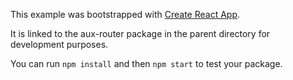 This example was bootstrapped with [Create React App](https://github.com/facebook/create-react-app).

It is linked to the aux-router package in the parent directory for development purposes.

You can run `npm install` and then `npm start` to test your package.
